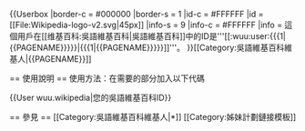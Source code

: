 {{Userbox
  |border-c = #000000
  |border-s = 1
  |id-c     = #FFFFFF
  |id       = [[File:Wikipedia-logo-v2.svg|45px]]
  |info-s   = 9
  |info-c   = #FFFFFF
  |info     = 這個用戶在[[维基百科:吳語維基百科|吳語維基百科]]中的ID是'''[[:wuu:user:{{{1|{{PAGENAME}}}}}|{{{1|{{PAGENAME}}}}}]]'''。
}}<includeonly>[[Category:吳語維基百科維基人|{{PAGENAME}}]]</includeonly>

<noinclude>


== 使用說明 ==
使用方法：在需要的部分加入以下代碼

<nowiki>{{User wuu.wikipedia|您的吳語維基百科ID}}</nowiki>

== 參見 ==
[[Category:吳語維基百科維基人|*]]
[[Category:姊妹計劃鏈接模板]]
</noinclude>